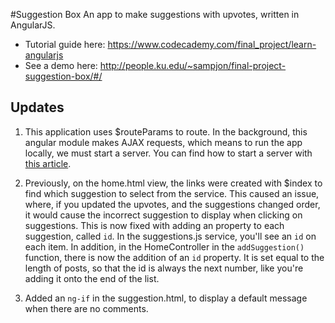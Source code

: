 #Suggestion Box
An app to make suggestions with upvotes, written in AngularJS.
*	Tutorial guide here: https://www.codecademy.com/final_project/learn-angularjs
* 	See a demo here: http://people.ku.edu/~sampjon/final-project-suggestion-box/#/

## Updates
1. This application uses $routeParams to route. In the background, this angular module makes AJAX requests, which means to run the app locally, we must start a server. You can find how to start a server with [this article](https://medium.com/@jonsamp/starting-a-server-in-angular-cd3ab7a4e4de#.4j5np7or2).

2. Previously, on the home.html view, the links were created with $index to find which suggestion to select from the service. This caused an issue, where, if you updated the upvotes, and the suggestions changed order, it would cause the incorrect suggestion to display when clicking on suggestions. This is now fixed with adding an property to each suggestion, called `id`. In the suggestions.js service, you'll see an `id` on each item. In addition, in the HomeController in the `addSuggestion()` function, there is now the addition of an `id` property. It is set equal to the length of posts, so that the id is always the next number, like you're adding it onto the end of the list.

3. Added an `ng-if` in the suggestion.html, to display a default message when there are no comments.

